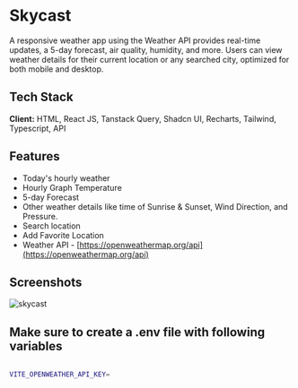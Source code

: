 # Skycast
A responsive weather app using the Weather API provides real-time updates, a 5-day forecast, air quality, humidity, and more. Users can view weather details for their current location or any searched city, optimized for both mobile and desktop.

## Tech Stack
**Client:** HTML, React JS, Tanstack Query, Shadcn UI, Recharts, Tailwind, Typescript, API

## Features
- Today's hourly weather
- Hourly Graph Temperature
- 5-day Forecast
- Other weather details like time of Sunrise & Sunset, Wind Direction, and Pressure.
- Search location
- Add Favorite Location
- Weather API - [https://openweathermap.org/api](https://openweathermap.org/api)

## Screenshots
![skycast](https://github.com/user-attachments/assets/ce1a8389-9923-4681-8d79-275833a77fd2)

## Make sure to create a .env file with following variables
```bash

VITE_OPENWEATHER_API_KEY=
